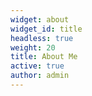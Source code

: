 ```yaml
---
widget: about
widget_id: title
headless: true
weight: 20
title: About Me
active: true
author: admin
---
```

